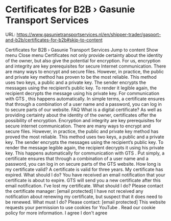 # Certificates for B2B › Gasunie Transport Services

URL: https://www.gasunietransportservices.nl/en/shipper-trader/gasport-and-b2b/certificates-for-b2b#skip-to-content

Certificates for B2B › Gasunie Transport Services
Jump to content
Show menu
Close menu
Certificates not only provide certainty about the identity of the owner, but also give the potential for encryption. For us, encryption and integrity are key prerequisites for secure Internet communication.
There are many ways to encrypt and secure files. However, in practice, the public and private key method has proven to be the most reliable. This method uses two keys, a public and a private key. The sender encrypts the messages using the recipient’s public key. To render it legible again, the recipient decrypts the message using his private key. For communication with
GTS
, this happens automatically.
In simple terms, a certificate ensures that through a combination of a
user
name and a password, you can log in to secure parts of our website.
FAQ
What is a digital certificate?
As well as providing certainty about the identity of the owner, certificates offer the possibility of encryption. Encryption and integrity are key prerequisites for secure internet communication. There are many ways to encrypt and secure files. However, in practice, the public and private key method has proved the most reliable. This method uses two keys, a public and a private key. The sender encrypts the messages using the recipient’s public key. To render the message legible again, the recipient decrypts it using his private key. This happens automatically for communication with
GTS
. Put simply, a certificate ensures that through a combination of a
user
name and a password, you can log in on secure parts of the
GTS
website.
How long is my certificate valid?
A certificate is valid for three years.
My certificate has expired. What should I do?
You have received an email notification that your certificate is about to expire.
GTS
will send you a new certificate after this email notification.
I’ve lost my certificate. What should I do?
Please contact the certificate manager:
[email protected]
I have not received any notification about renewing my certificate, but suspect that it does need to be renewed. What must I do?
Please contact:
[email protected]
This website requests your permission to use cookies for
YouTube
. Read our
cookie policy
for more information.
I agree
I don't agree